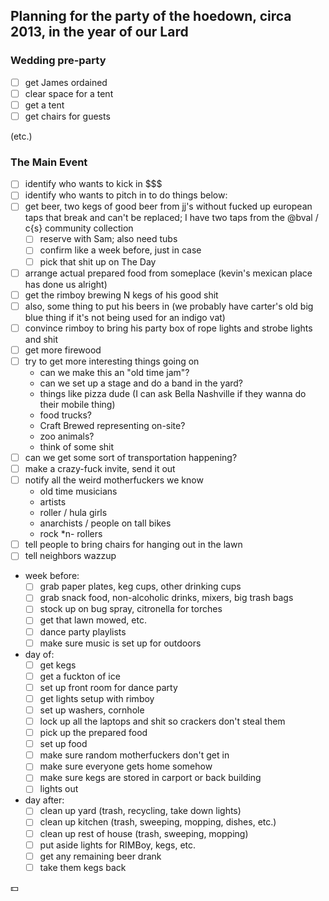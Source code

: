 ## Planning for the party of the hoedown, circa 2013, in the year of our Lard

### Wedding pre-party

 * [ ] get James ordained
 * [ ] clear space for a tent
 * [ ] get a tent
 * [ ] get chairs for guests
 
 (etc.)

### The Main Event

 * [ ] identify who wants to kick in $$$
 * [ ] identify who wants to pitch in to do things below:
 * [ ] get beer, two kegs of good beer from jj's without fucked up european taps that break and can't be replaced; I have two taps from the @bval / c{s} community collection
   * [ ] reserve with Sam; also need tubs
   * [ ] confirm like a week before, just in case
   * [ ] pick that shit up on The Day
 * [ ] arrange actual prepared food from someplace (kevin's mexican place has done us alright)
 * [ ] get the rimboy brewing N kegs of his good shit
 * [ ] also, some thing to put his beers in (we probably have carter's old big blue thing if it's not being used for an indigo vat)
 * [ ] convince rimboy to bring his party box of rope lights and strobe lights and shit
 * [ ] get more firewood
 * [ ] try to get more interesting things going on
   * can we make this an "old time jam"?
   * can we set up a stage and do a band in the yard?
   * things like pizza dude (I can ask Bella Nashville if they wanna do their mobile thing)
   * food trucks?
   * Craft Brewed representing on-site?
   * zoo animals?
   * think of some shit
 * [ ] can we get some sort of transportation happening?
 * [ ] make a crazy-fuck invite, send it out
 * [ ] notify all the weird motherfuckers we know
   * old time musicians
   * artists
   * roller / hula girls
   * anarchists / people on tall bikes
   * rock *n- rollers
 * [ ] tell people to bring chairs for hanging out in the lawn
 * [ ] tell neighbors wazzup

 * week before:
   * [ ] grab paper plates, keg cups, other drinking cups
   * [ ] grab snack food, non-alcoholic drinks, mixers, big trash bags
   * [ ] stock up on bug spray, citronella for torches
   * [ ] get that lawn mowed, etc.
   * [ ] dance party playlists
   * [ ] make sure music is set up for outdoors

 * day of:
   * [ ] get kegs
   * [ ] get a fuckton of ice
   * [ ] set up front room for dance party
   * [ ] get lights setup with rimboy
   * [ ] set up washers, cornhole
   * [ ] lock up all the laptops and shit so crackers don't steal them
   * [ ] pick up the prepared food
   * [ ] set up food
   * [ ] make sure random motherfuckers don't get in
   * [ ] make sure everyone gets home somehow
   * [ ] make sure kegs are stored in carport or back building
   * [ ] lights out

 * day after:
   * [ ] clean up yard (trash, recycling, take down lights)
   * [ ] clean up kitchen (trash, sweeping, mopping, dishes, etc.)
   * [ ] clean up rest of house (trash, sweeping, mopping)
   * [ ] put aside lights for RIMBoy, kegs, etc.
   * [ ] get any remaining beer drank
   * [ ] take them kegs back

:dollar:

